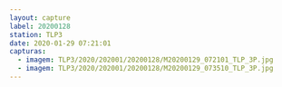 ```yaml
---
layout: capture
label: 20200128
station: TLP3
date: 2020-01-29 07:21:01
capturas:
  - imagem: TLP3/2020/202001/20200128/M20200129_072101_TLP_3P.jpg
  - imagem: TLP3/2020/202001/20200128/M20200129_073510_TLP_3P.jpg
---
```

